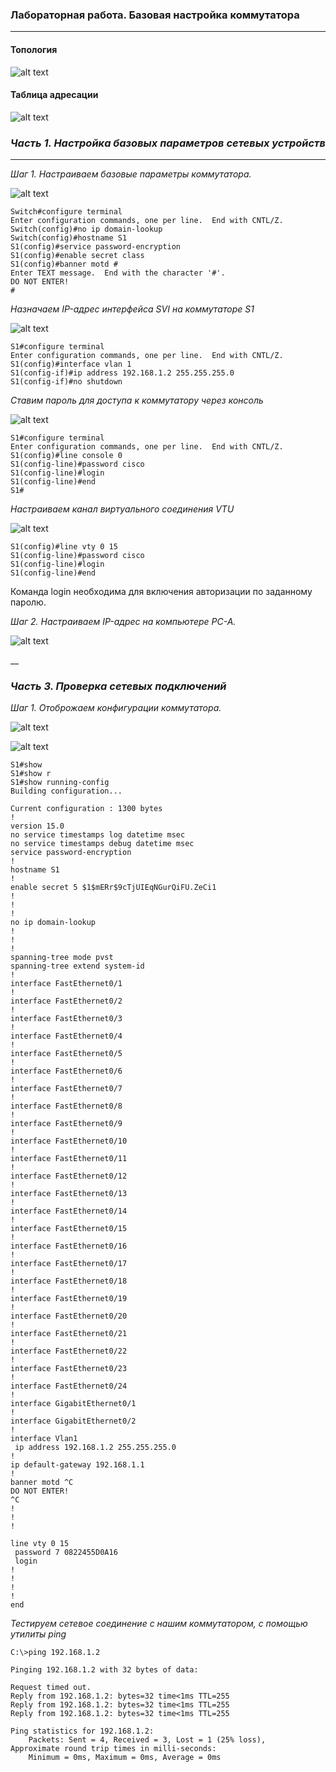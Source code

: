 ### Лабораторная работа. Базовая настройка коммутатора
___
#### 	Топология
![alt text](https://github.com/Eliminir/OTUSLABS/blob/Labs/схема.jpg)

#### Таблица адресации
![alt text](https://github.com/Eliminir/OTUSLABS/blob/Labs/таблица.JPG)

### *Часть 1. Настройка базовых параметров сетевых устройств* ###
___
*Шаг 1. Настраиваем базовые параметры коммутатора.*


![alt text](https://github.com/Eliminir/OTUSLABS/blob/Labs/1.JPG)

```
Switch#configure terminal 
Enter configuration commands, one per line.  End with CNTL/Z.
Switch(config)#no ip domain-lookup
Switch(config)#hostname S1
S1(config)#service password-encryption
S1(config)#enable secret class
S1(config)#banner motd #
Enter TEXT message.  End with the character '#'.
DO NOT ENTER!
#
```
*Назначаем IP-адрес интерфейса SVI на коммутаторе S1*


![alt text](https://github.com/Eliminir/OTUSLABS/blob/Labs/2.JPG)

```
S1#configure terminal
Enter configuration commands, one per line.  End with CNTL/Z.
S1(config)#interface vlan 1
S1(config-if)#ip address 192.168.1.2 255.255.255.0
S1(config-if)#no shutdown
```
*Ставим пароль для доступа к коммутатору через консоль*


![alt text](https://github.com/Eliminir/OTUSLABS/blob/Labs/3.JPG)
```
S1#configure terminal
Enter configuration commands, one per line.  End with CNTL/Z.
S1(config)#line console 0
S1(config-line)#password cisco
S1(config-line)#login
S1(config-line)#end
S1#
```
*Настраиваем канал виртуального соединения VTU*


![alt text](https://github.com/Eliminir/OTUSLABS/blob/Labs/4.JPG)
```
S1(config)#line vty 0 15
S1(config-line)#password cisco
S1(config-line)#login
S1(config-line)#end
```
Команда login необходима для включения авторизации по заданному паролю.

*Шаг 2. Настраиваем IP-адрес на компьютере PC-A.*


![alt text](https://github.com/Eliminir/OTUSLABS/blob/Labs/5.JPG)

__
### *Часть 3. Проверка сетевых подключений* ###

*Шаг 1. Отоброжаем конфигурации коммутатора.*

![alt text](https://github.com/Eliminir/OTUSLABS/blob/Labs/7.JPG)


![alt text](https://github.com/Eliminir/OTUSLABS/blob/Labs/6.JPG)

```
S1#show 
S1#show r
S1#show running-config 
Building configuration...

Current configuration : 1300 bytes
!
version 15.0
no service timestamps log datetime msec
no service timestamps debug datetime msec
service password-encryption
!
hostname S1
!
enable secret 5 $1$mERr$9cTjUIEqNGurQiFU.ZeCi1
!
!
!
no ip domain-lookup
!
!
!
spanning-tree mode pvst
spanning-tree extend system-id
!
interface FastEthernet0/1
!
interface FastEthernet0/2
!
interface FastEthernet0/3
!
interface FastEthernet0/4
!
interface FastEthernet0/5
!
interface FastEthernet0/6
!
interface FastEthernet0/7
!
interface FastEthernet0/8
!
interface FastEthernet0/9
!
interface FastEthernet0/10
!
interface FastEthernet0/11
!
interface FastEthernet0/12
!
interface FastEthernet0/13
!
interface FastEthernet0/14
!
interface FastEthernet0/15
!
interface FastEthernet0/16
!
interface FastEthernet0/17
!
interface FastEthernet0/18
!
interface FastEthernet0/19
!
interface FastEthernet0/20
!
interface FastEthernet0/21
!
interface FastEthernet0/22
!
interface FastEthernet0/23
!
interface FastEthernet0/24
!
interface GigabitEthernet0/1
!
interface GigabitEthernet0/2
!
interface Vlan1
 ip address 192.168.1.2 255.255.255.0
!
ip default-gateway 192.168.1.1
!
banner motd ^C
DO NOT ENTER!
^C
!
!
!

line vty 0 15
 password 7 0822455D0A16
 login
!
!
!
!
end
```
*Тестируем сетевое соединение c нашим коммутатором, с помощью утилиты ping*
```
C:\>ping 192.168.1.2

Pinging 192.168.1.2 with 32 bytes of data:

Request timed out.
Reply from 192.168.1.2: bytes=32 time<1ms TTL=255
Reply from 192.168.1.2: bytes=32 time<1ms TTL=255
Reply from 192.168.1.2: bytes=32 time<1ms TTL=255

Ping statistics for 192.168.1.2:
    Packets: Sent = 4, Received = 3, Lost = 1 (25% loss),
Approximate round trip times in milli-seconds:
    Minimum = 0ms, Maximum = 0ms, Average = 0ms
```


